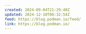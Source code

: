 ```yaml
---
created: 2024-09-04T21:29:40Z
updated: 2024-12-10T08:32:54Z
feed: https://blog.podman.io/feed/
link: https://blog.podman.io/
---
```


